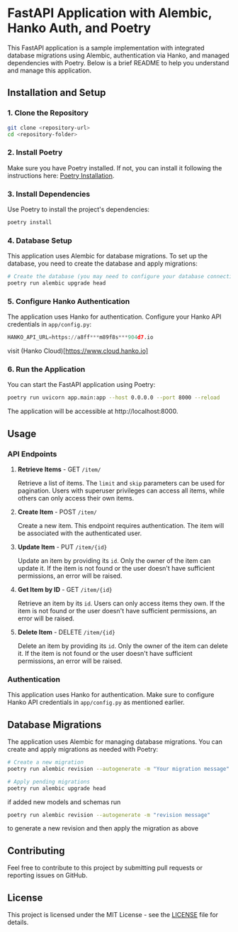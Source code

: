 # FastAPI Application with Alembic, Hanko Auth, and Poetry

This FastAPI application is a sample implementation with integrated database migrations using Alembic, authentication via Hanko, and managed dependencies with Poetry. Below is a brief README to help you understand and manage this application.

## Installation and Setup

### 1. Clone the Repository

```bash
git clone <repository-url>
cd <repository-folder>
```

### 2. Install Poetry

Make sure you have Poetry installed. If not, you can install it following the instructions here: [Poetry Installation](https://python-poetry.org/docs/#installation).

### 3. Install Dependencies

Use Poetry to install the project's dependencies:

```bash
poetry install
```

### 4. Database Setup

This application uses Alembic for database migrations. To set up the database, you need to create the database and apply migrations:

```bash
# Create the database (you may need to configure your database connection in app/config.py)
poetry run alembic upgrade head
```

### 5. Configure Hanko Authentication

The application uses Hanko for authentication. Configure your Hanko API credentials in `app/config.py`:

```python
HANKO_API_URL=https://a8ff***m89f8s***904d7.io
```
visit (Hanko Cloud)[https://www.cloud.hanko.io]

### 6. Run the Application

You can start the FastAPI application using Poetry:

```bash
poetry run uvicorn app.main:app --host 0.0.0.0 --port 8000 --reload
```

The application will be accessible at http://localhost:8000.

## Usage

### API Endpoints

1. **Retrieve Items** - GET `/item/`

   Retrieve a list of items. The `limit` and `skip` parameters can be used for pagination. Users with superuser privileges can access all items, while others can only access their own items.

2. **Create Item** - POST `/item/`

   Create a new item. This endpoint requires authentication. The item will be associated with the authenticated user.

3. **Update Item** - PUT `/item/{id}`

   Update an item by providing its `id`. Only the owner of the item can update it. If the item is not found or the user doesn't have sufficient permissions, an error will be raised.

4. **Get Item by ID** - GET `/item/{id}`

   Retrieve an item by its `id`. Users can only access items they own. If the item is not found or the user doesn't have sufficient permissions, an error will be raised.

5. **Delete Item** - DELETE `/item/{id}`

   Delete an item by providing its `id`. Only the owner of the item can delete it. If the item is not found or the user doesn't have sufficient permissions, an error will be raised.

### Authentication

This application uses Hanko for authentication. Make sure to configure Hanko API credentials in `app/config.py` as mentioned earlier.

## Database Migrations

The application uses Alembic for managing database migrations. You can create and apply migrations as needed with Poetry:

```bash
# Create a new migration
poetry run alembic revision --autogenerate -m "Your migration message"

# Apply pending migrations
poetry run alembic upgrade head
```
if added new models and schemas run

```bash
poetry run alembic revision --autogenerate -m "revision message"
```
to generate a new revision and then apply the migration as above

## Contributing

Feel free to contribute to this project by submitting pull requests or reporting issues on GitHub.

## License

This project is licensed under the MIT License - see the [LICENSE](LICENSE) file for details.
